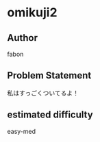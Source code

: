 # omikuji2

## Author

fabon

## Problem Statement

私はすっごくついてるよ！

## estimated difficulty

easy-med
